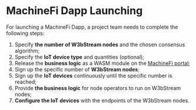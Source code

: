 # MachineFi Dapp Launching

For launching a MachineFi Dapp, a project team needs to complete the following steps:

1. Specify **the number of W3bStream nodes** and the chosen consensus algorithm;
2. Specify the **IoT device type** and quantities (optional);
3. Release the **business logic** as a WASM module on the [MachineFi portal](https://portal.machinefi.com);
4. Sign up the specific number of **W3bStream nodes**;
5. Sign up the **IoT devices** continuously until the specific number is reached;
6. Provide **the business logic** for node operators to run on W3bStream nodes;
7. **Configure the IoT devices** with the endpoints of the W3bStream nodes.
